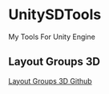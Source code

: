 # UnitySDTools
 My Tools For Unity Engine

## Layout Groups 3D
[Layout Groups 3D Github](https://github.com/salihdeg/UnitySDTools/tree/main/SD/Tools/LayoutGroups3D)
